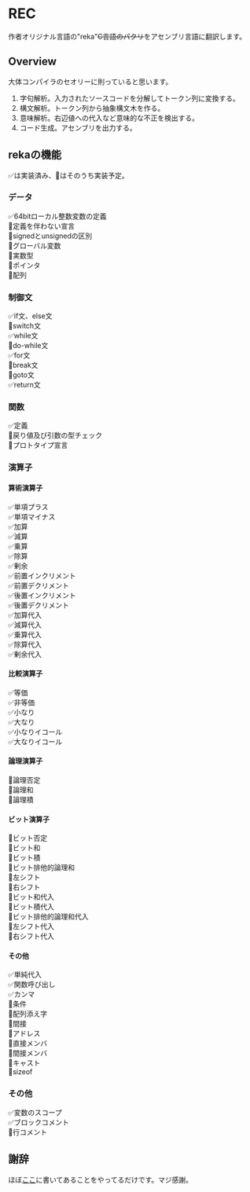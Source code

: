 # REC
作者オリジナル言語の"reka"~~C言語のパクリ~~をアセンブリ言語に翻訳します。

## Overview
大体コンパイラのセオリーに則っていると思います。
1. 字句解析。入力されたソースコードを分解してトークン列に変換する。
1. 構文解析。トークン列から抽象構文木を作る。
1. 意味解析。右辺値への代入など意味的な不正を検出する。
1. コード生成。アセンブリを出力する。

## rekaの機能
✅は実装済み、🔵はそのうち実装予定。

### データ
✅64bitローカル整数変数の定義<br />
🔵定義を伴わない宣言<br />
🔵signedとunsignedの区別<br />
🔵グローバル変数<br />
🔵実数型<br />
🔵ポインタ<br />
🔵配列<br />

### 制御文
✅if文、else文<br />
🔵switch文<br />
✅while文<br />
🔵do-while文<br />
✅for文<br />
🔵break文<br />
🔵goto文<br />
✅return文<br />

### 関数
✅定義<br />
🔵戻り値及び引数の型チェック<br />
🔵プロトタイプ宣言<br />

### 演算子

#### 算術演算子
✅単項プラス<br />
✅単項マイナス<br />
✅加算<br />
✅減算<br />
✅乗算<br />
✅除算<br />
✅剰余<br />
✅前置インクリメント<br />
✅前置デクリメント<br />
✅後置インクリメント<br />
✅後置デクリメント<br />
✅加算代入<br />
✅減算代入<br />
✅乗算代入<br />
✅除算代入<br />
✅剰余代入<br />

#### 比較演算子
✅等価<br />
✅非等価<br />
✅小なり<br />
✅大なり<br />
✅小なりイコール<br />
✅大なりイコール<br />

#### 論理演算子
🔵論理否定<br />
🔵論理和<br />
🔵論理積<br />

#### ビット演算子
🔵ビット否定<br />
🔵ビット和<br />
🔵ビット積<br />
🔵ビット排他的論理和<br />
🔵左シフト<br />
🔵右シフト<br />
🔵ビット和代入<br />
🔵ビット積代入<br />
🔵ビット排他的論理和代入<br />
🔵左シフト代入<br />
🔵右シフト代入<br />

#### その他
✅単純代入<br />
✅関数呼び出し<br />
✅カンマ<br />
🔵条件<br />
🔵配列添え字<br />
🔵間接<br />
🔵アドレス<br />
🔵直接メンバ<br />
🔵間接メンバ<br />
🔵キャスト<br />
🔵sizeof<br />

### その他
✅変数のスコープ<br />
✅ブロックコメント<br />
🔵行コメント<br />

## 謝辞
ほぼ[ここ](https://www.sigbus.info/compilerbook)に書いてあることをやってるだけです。マジ感謝。
